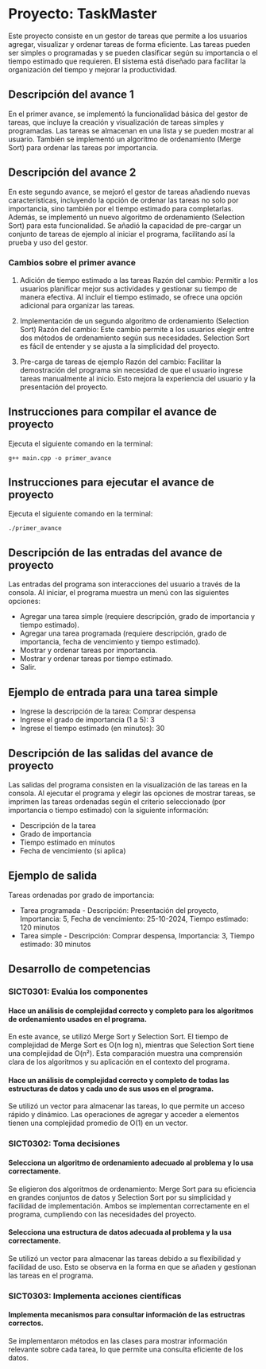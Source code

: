 # Proyecto: TaskMaster
Este proyecto consiste en un gestor de tareas que permite a los usuarios agregar, visualizar y ordenar tareas de forma eficiente. Las tareas pueden ser simples o programadas y se pueden clasificar según su importancia o el tiempo estimado que requieren. El sistema está diseñado para facilitar la organización del tiempo y mejorar la productividad.

## Descripción del avance 1
En el primer avance, se implementó la funcionalidad básica del gestor de tareas, que incluye la creación y visualización de tareas simples y programadas. Las tareas se almacenan en una lista y se pueden mostrar al usuario. También se implementó un algoritmo de ordenamiento (Merge Sort) para ordenar las tareas por importancia.

## Descripción del avance 2
En este segundo avance, se mejoró el gestor de tareas añadiendo nuevas características, incluyendo la opción de ordenar las tareas no solo por importancia, sino también por el tiempo estimado para completarlas. Además, se implementó un nuevo algoritmo de ordenamiento (Selection Sort) para esta funcionalidad. Se añadió la capacidad de pre-cargar un conjunto de tareas de ejemplo al iniciar el programa, facilitando así la prueba y uso del gestor.

### Cambios sobre el primer avance
1. Adición de tiempo estimado a las tareas
Razón del cambio: Permitir a los usuarios planificar mejor sus actividades y gestionar su tiempo de manera efectiva. Al incluir el tiempo estimado, se ofrece una opción adicional para organizar las tareas.

2. Implementación de un segundo algoritmo de ordenamiento (Selection Sort)
Razón del cambio: Este cambio permite a los usuarios elegir entre dos métodos de ordenamiento según sus necesidades. Selection Sort es fácil de entender y se ajusta a la simplicidad del proyecto.

3. Pre-carga de tareas de ejemplo
Razón del cambio: Facilitar la demostración del programa sin necesidad de que el usuario ingrese tareas manualmente al inicio. Esto mejora la experiencia del usuario y la presentación del proyecto.


## Instrucciones para compilar el avance de proyecto
Ejecuta el siguiente comando en la terminal:

`g++ main.cpp -o primer_avance` 

## Instrucciones para ejecutar el avance de proyecto
Ejecuta el siguiente comando en la terminal:

`./primer_avance` 

## Descripción de las entradas del avance de proyecto
Las entradas del programa son interacciones del usuario a través de la consola. Al iniciar, el programa muestra un menú con las siguientes opciones:

* Agregar una tarea simple (requiere descripción, grado de importancia y tiempo estimado).
* Agregar una tarea programada (requiere descripción, grado de importancia, fecha de vencimiento y tiempo estimado).
* Mostrar y ordenar tareas por importancia.
* Mostrar y ordenar tareas por tiempo estimado.
* Salir.

## Ejemplo de entrada para una tarea simple
- Ingrese la descripción de la tarea: Comprar despensa
- Ingrese el grado de importancia (1 a 5): 3
- Ingrese el tiempo estimado (en minutos): 30


## Descripción de las salidas del avance de proyecto
Las salidas del programa consisten en la visualización de las tareas en la consola. Al ejecutar el programa y elegir las opciones de mostrar tareas, se imprimen las tareas ordenadas según el criterio seleccionado (por importancia o tiempo estimado) con la siguiente información:

* Descripción de la tarea
* Grado de importancia
* Tiempo estimado en minutos
* Fecha de vencimiento (si aplica)

## Ejemplo de salida
Tareas ordenadas por grado de importancia:
- Tarea programada - Descripción: Presentación del proyecto, Importancia: 5, Fecha de vencimiento: 25-10-2024, Tiempo estimado: 120 minutos
- Tarea simple - Descripción: Comprar despensa, Importancia: 3, Tiempo estimado: 30 minutos


## Desarrollo de competencias

### SICT0301: Evalúa los componentes
#### Hace un análisis de complejidad correcto y completo para los algoritmos de ordenamiento usados en el programa.
En este avance, se utilizó Merge Sort y Selection Sort. El tiempo de complejidad de Merge Sort es O(n log n), mientras que Selection Sort tiene una complejidad de O(n²). Esta comparación muestra una comprensión clara de los algoritmos y su aplicación en el contexto del programa.

#### Hace un análisis de complejidad correcto y completo de todas las estructuras de datos y cada uno de sus usos en el programa.
Se utilizó un vector para almacenar las tareas, lo que permite un acceso rápido y dinámico. Las operaciones de agregar y acceder a elementos tienen una complejidad promedio de O(1) en un vector.

### SICT0302: Toma decisiones
#### Selecciona un algoritmo de ordenamiento adecuado al problema y lo usa correctamente.
Se eligieron dos algoritmos de ordenamiento: Merge Sort para su eficiencia en grandes conjuntos de datos y Selection Sort por su simplicidad y facilidad de implementación. Ambos se implementan correctamente en el programa, cumpliendo con las necesidades del proyecto.

#### Selecciona una estructura de datos adecuada al problema y la usa correctamente.
Se utilizó un vector para almacenar las tareas debido a su flexibilidad y facilidad de uso. Esto se observa en la forma en que se añaden y gestionan las tareas en el programa.

### SICT0303: Implementa acciones científicas
#### Implementa mecanismos para consultar información de las estructras correctos.
Se implementaron métodos en las clases para mostrar información relevante sobre cada tarea, lo que permite una consulta eficiente de los datos.
